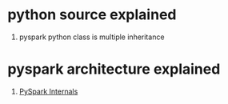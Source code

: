 # python source explained #  
1. pyspark python class is multiple inheritance  

# pyspark architecture explained #  
1. [PySpark Internals](https://cwiki.apache.org/confluence/display/SPARK/PySpark+Internals)  
